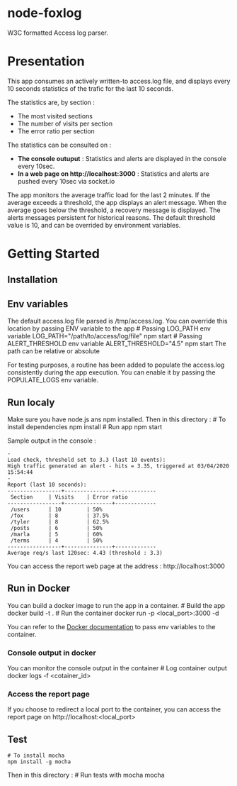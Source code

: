 # node-foxlog

W3C formatted Access log parser.

# Presentation
This app consumes an actively written-to access.log file, and displays every 10 seconds statistics of the trafic for the last 10 seconds. 

The statistics are, by section :
-   The most visited sections
-   The number of visits per section
-   The error ratio per section

The statistics can be consulted on :
-   **The console outuput** : Statistics and alerts are displayed in the console every 10sec.
-   **In a web page on http://localhost:3000** : Statistics and alerts are pushed every 10sec via socket.io

The app monitors the average traffic load for the last 2 minutes. If the average exceeds a threshold, the app displays an alert message. When the average goes below the threshold, a recovery message is displayed.
The alerts messages persistent for historical reasons.
The default threshold value is 10, and can be overrided by environment variables.

# Getting Started
## Installation

## Env variables
The default access.log file parsed is /tmp/access.log.
You can override this location by passing ENV variable to the app
    # Passing LOG_PATH env variable
    LOG_PATH="/path/to/access/log/file" npm start
    # Passing ALERT_THRESHOLD env variable
    ALERT_THRESHOLD="4.5" npm start
The path can be relative or absolute

For testing purposes, a routine has been added to populate the access.log consistently during the app execution.
You can enable it by passing the POPULATE_LOGS env variable.

## Run localy
Make sure you have node.js ans npm installed. Then in this directory :
    # To install dependencies
    npm install
    # Run app
    npm start

Sample output in the console :
```
-
Load check, threshold set to 3.3 (last 10 events):
High traffic generated an alert - hits = 3.35, triggered at 03/04/2020 15:54:44
-
Report (last 10 seconds): 
-----------------+---------------+-------------
 Section  	 | Visits    | Error ratio
-----------------+---------------+-------------
 /users      | 10		 | 50%
 /fox    	 | 8		 | 37.5%
 /tyler  	 | 8		 | 62.5%
 /posts  	 | 6		 | 50%
 /marla  	 | 5		 | 60%
 /terms  	 | 4		 | 50%
-----------------+---------------+-------------
Average req/s last 120sec: 4.43 (threshold : 3.3)
```
You can access the report web page at the address : http://localhost:3000

## Run in Docker
You can build a docker image to run the app in a container.
    # Build the app
    docker build -t <tag> .
    # Run the container
    docker run -p <local_port>:3000 -d <tag>


You can refer to the [Docker documentation](https://docs.docker.com/engine/reference/commandline/run/#set-environment-variables--e---env---env-file "Docker documentation") to pass env variables to the container. 

### Console output in docker
You can monitor the console output in the container
    # Log container output
    docker logs -f <cotainer_id>

### Access the report page
If you choose to redirect a local port to the container, you can access the report page on http://localhost:<local_port>

## Test
    # To install mocha
    npm install -g mocha
Then in this directory :
    # Run tests with mocha
    mocha
